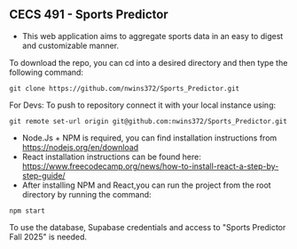 ## CECS 491 - Sports Predictor

- This web application aims to aggregate sports data in an easy to digest and customizable manner.

To download the repo, you can cd into a desired directory and then type the following command:

```
git clone https://github.com/nwins372/Sports_Predictor.git
```

For Devs: To push to repository connect it with your local instance using:
```
git remote set-url origin git@github.com:nwins372/Sports_Predictor.git
```


- Node.Js + NPM is required, you can find installation instructions from https://nodejs.org/en/download
- React installation instructions can be found here: https://www.freecodecamp.org/news/how-to-install-react-a-step-by-step-guide/
- After installing NPM and React,you can run the project from the root directory by running the command:
```
npm start
```

To use the database, Supabase credentials and access to "Sports Predictor Fall 2025" is needed.
